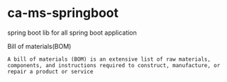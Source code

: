 # ca-ms-springboot

spring boot lib for all spring boot application

Bill of materials(BOM)
   
    A bill of materials (BOM) is an extensive list of raw materials, components, and instructions required to construct, manufacture, or repair a product or service
